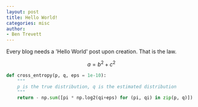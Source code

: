 ```yaml
---
layout: post
title: Hello World!
categories: misc
author:
- Ben Trevett
---
```


Every blog needs a 'Hello World' post upon creation. That is the law.

$$
a = b^2 + c^2
$$

```python
def cross_entropy(p, q, eps = 1e-10):
    """
    p is the true distribution, q is the estimated distribution
    """
    return - np.sum([pi * np.log2(qi+eps) for (pi, qi) in zip(p, q)])
```
